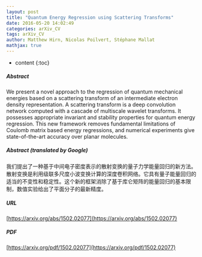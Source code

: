 ```yaml
---
layout: post
title: "Quantum Energy Regression using Scattering Transforms"
date: 2016-05-20 14:02:49
categories: arXiv_CV
tags: arXiv_CV
author: Matthew Hirn, Nicolas Poilvert, Stéphane Mallat
mathjax: true
---
```


* content
{:toc}

##### Abstract
We present a novel approach to the regression of quantum mechanical energies based on a scattering transform of an intermediate electron density representation. A scattering transform is a deep convolution network computed with a cascade of multiscale wavelet transforms. It possesses appropriate invariant and stability properties for quantum energy regression. This new framework removes fundamental limitations of Coulomb matrix based energy regressions, and numerical experiments give state-of-the-art accuracy over planar molecules.

##### Abstract (translated by Google)
我们提出了一种基于中间电子密度表示的散射变换的量子力学能量回归的新方法。散射变换是利用级联多尺度小波变换计算的深度卷积网络。它具有量子能量回归的适当的不变性和稳定性。这个新的框架消除了基于库仑矩阵的能量回归的基本限制，数值实验给出了平面分子的最新精度。

##### URL
[https://arxiv.org/abs/1502.02077](https://arxiv.org/abs/1502.02077)

##### PDF
[https://arxiv.org/pdf/1502.02077](https://arxiv.org/pdf/1502.02077)

